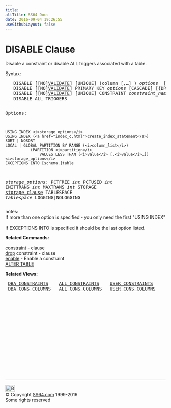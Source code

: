 ```yaml
---
title:
altTitle: SS64 Docs
date: 2016-09-04 19:26:55
useGithubLayout: false
---
```

<!-- #BeginLibraryItem "/Library/head_ora.lbi" --><!-- #EndLibraryItem --><h1>DISABLE Clause</h1> 
<p>Disable a constraint or disable ALL triggers associated with a  table. </p>
<p>Syntax:</p>
<pre>   DISABLE [[NO]<a href="syntax-constraints.html#validate">VALIDATE</a>] [UNIQUE] (column [,…] ) <i>options</i>  [CASCADE] [{DROP|KEEP} INDEX]
   DISABLE [[NO]<a href="syntax-constraints.html#validate">VALIDATE</a>] PRIMARY KEY <i>options</i> [CASCADE] [{DROP|KEEP} INDEX]
   DISABLE [[NO]<a href="syntax-constraints.html#validate">VALIDATE</a>] [UNIQUE] CONSTRAINT <i>constraint_name</i> <i>options</i>  [CASCADE] [{DROP|KEEP} INDEX]
   DISABLE ALL TRIGGERS

Options:
   
    USING INDEX <i>storage_options</i>
    USING INDEX (<a href="index_c.html">create_index_statement</a>)
    SORT | NOSORT
    LOCAL | GLOBAL PARTITION BY RANGE (<i>column_list</i>)
               (PARTITION <i>partition</i>
                   VALUES LESS THAN (<i>value</i> [,<i>value</i>…]) <i>storage_options</i>
    EXCEPTIONS INTO [schema.]table

<i>storage_options</i>:
       PCTFREE <i>int</i>
       PCTUSED <i>int</i>
       INITTRANS <i>int</i>
       MAXTRANS <i>int</i>
       STORAGE <a href="clause_storage.html">storage_clause</a>
       TABLESPACE <i>tablespace</i>
       LOGGING|NOLOGGING</pre>
<p>notes:<br>
  If more than one option is specified - you only need the first "USING INDEX" 
  <br>
  <br>
  If EXCEPTIONS INTO is specified it should be the last option listed.</p>
<p><b>Related Commands:</b></p>
<p><a href="clause_constraint.html">constraint</a> - clause<br>
  <a href="clause_drop.html">drop</a> constraint - clause<br>
  <a href="clause_enable.html">enable</a> - Enable a constraint <br>
  <a href="table_a.html">ALTER TABLE</a></p>
<p><b>Related Views:</b></p>
<pre> <a href="../orad/DBA_CONSTRAINTS.html">DBA_CONSTRAINTS</a>    <a href="../orad/ALL_CONSTRAINTS.html">ALL_CONSTRAINTS</a>    <a href="../orad/USER_CONSTRAINTS.html">USER_CONSTRAINTS</a> 
 <a href="../orad/DBA_CONS_COLUMNS.html">DBA_CONS_COLUMNS</a>   <a href="../orad/ALL_CONS_COLUMNS.html">ALL_CONS_COLUMNS</a>   <a href="../orad/USER_CONS_COLUMNS.html">USER_CONS_COLUMNS</a> </pre><!-- #BeginLibraryItem "/Library/foot_ora.lbi" --><p>
<!-- oracle-footer -->
<ins class="adsbygoogle" style="display:inline-block;width:300px;height:250px" data-ad-client="ca-pub-6140977852749469" data-ad-slot="4275490898"></ins>
<script>
(adsbygoogle = window.adsbygoogle || []).push({});
</script></p>
<hr>
<div id="bl" class="footer"><a href="clause_disable.html#"><img src="../images/top.png" width="30" height="22" alt="Back to the Top"></a></div>
<div id="br" class="footer, tagline">© Copyright <a href="../index.html">SS64.com</a> 1999-2016<br>
Some rights reserved</div><!-- #EndLibraryItem -->

